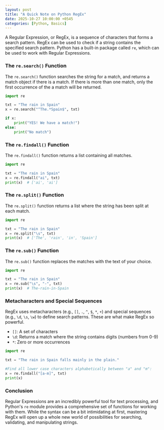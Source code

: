 ```yaml
---
layout: post
title: "A Quick Note on Python RegEx"
date: 2025-10-27 10:00:00 +0545
categories: [Python, Basics]
---
```


A Regular Expression, or RegEx, is a sequence of characters that forms a search pattern. RegEx can be used to check if a string contains the specified search pattern. Python has a built-in package called `re`, which can be used to work with Regular Expressions.

### The `re.search()` Function

The `re.search()` function searches the string for a match, and returns a match object if there is a match. If there is more than one match, only the first occurrence of the a match will be returned.

```python
import re

txt = "The rain in Spain"
x = re.search("^The.*Spain$", txt)

if x:
    print("YES! We have a match!")
else:
    print("No match")
```

### The `re.findall()` Function

The `re.findall()` function returns a list containing all matches.

```python
import re

txt = "The rain in Spain"
x = re.findall("ai", txt)
print(x)  # ['ai', 'ai']
```

### The `re.split()` Function

The `re.split()` function returns a list where the string has been split at each match.

```python
import re

txt = "The rain in Spain"
x = re.split("\s", txt)
print(x)  # ['The', 'rain', 'in', 'Spain']
```

### The `re.sub()` Function

The `re.sub()` function replaces the matches with the text of your choice.

```python
import re

txt = "The rain in Spain"
x = re.sub("\s", "-", txt)
print(x)  # The-rain-in-Spain
```

### Metacharacters and Special Sequences

RegEx uses metacharacters (e.g., `[]`, `.`, `^`, `$`, `*`, `+`) and special sequences (e.g., `\d`, `\s`, `\w`) to define search patterns. These are what make RegEx so powerful.

- `[]`: A set of characters
- `\d`: Returns a match where the string contains digits (numbers from 0-9)
- `*`: Zero or more occurrences

```python
import re

txt = "The rain in Spain falls mainly in the plain."

#Find all lower case characters alphabetically between "a" and "m":
x = re.findall("[a-m]", txt)
print(x)
```

### Conclusion

Regular Expressions are an incredibly powerful tool for text processing, and Python's `re` module provides a comprehensive set of functions for working with them. While the syntax can be a bit intimidating at first, mastering RegEx will open up a whole new world of possibilities for searching, validating, and manipulating strings.
